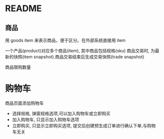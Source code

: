 # README

## 商品

用 goods item 来表示商品，便于区分。在外部系统直接用 item

一个产品(product)对应多个商品(item), 其中商品包括规格(sku)
商品交易时, 为最新的快照(item snapshot).商品交易结束后生成交易快照(trade snapshot)

商品限购数量

# 购物车

商品页面添加购物车

- 选择规格, 弹窗规格选项,可以加入购物车或立即购买
- 加入购物车, 只显示加入购物车选项
- 立即购买, 只显示立即购买选项, 提交后创建预生成订单进行确认下单,与购物车无关
